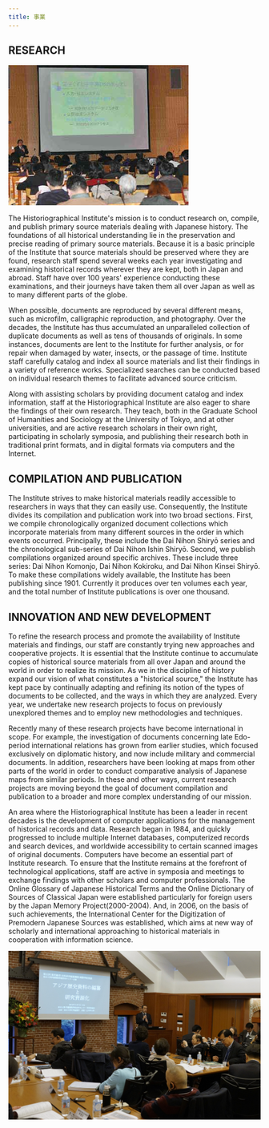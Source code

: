 ```yaml
---
title: 事業
---
```


<h2 class="h03">RESEARCH</h2>

![](/assets/img/about/about_hi_mission_01.jpeg)

The Historiographical Institute's mission is to conduct research on, compile, and publish primary source materials dealing with Japanese history. The foundations of all historical understanding lie in the preservation and precise reading of primary source materials. Because it is a basic principle of the Institute that source materials should be preserved where they are found, research staff spend several weeks each year investigating and examining historical records wherever they are kept, both in Japan and abroad. Staff have over 100 years' experience conducting these examinations, and their journeys have taken them all over Japan as well as to many different parts of the globe.

When possible, documents are reproduced by several different means, such as microfilm, calligraphic reproduction, and photography. Over the decades, the Institute has thus accumulated an unparalleled collection of duplicate documents as well as tens of thousands of originals. In some instances, documents are lent to the Institute for further analysis, or for repair when damaged by water, insects, or the passage of time. Institute staff carefully catalog and index all source materials and list their findings in a variety of reference works. Specialized searches can be conducted based on individual research themes to facilitate advanced source criticism.

Along with assisting scholars by providing document catalog and index information, staff at the Historiographical Institute are also eager to share the findings of their own research. They teach, both in the Graduate School of Humanities and Sociology at the University of Tokyo, and at other universities, and are active research scholars in their own right, participating in scholarly symposia, and publishing their research both in traditional print formats, and in digital formats via computers and the Internet.


<h2 class="h03 mt2">COMPILATION AND PUBLICATION</h2>

The Institute strives to make historical materials readily accessible to researchers in ways that they can easily use. Consequently, the Institute divides its compilation and publication work into two broad sections. First, we compile chronologically organized document collections which incorporate materials from many different sources in the order in which events occurred. Principally, these include the Dai Nihon Shiryō series and the chronological sub-series of Dai Nihon Ishin Shiryō. Second, we publish compilations organized around specific archives. These include three series: Dai Nihon Komonjo, Dai Nihon Kokiroku, and Dai Nihon Kinsei Shiryō. To make these compilations widely available, the Institute has been publishing since 1901. Currently it produces over ten volumes each year, and the total number of Institute publications is over one thousand.


<h2 class="h03 mt2">INNOVATION AND NEW DEVELOPMENT</h2>

To refine the research process and promote the availability of Institute materials and findings, our staff are constantly trying new approaches and cooperative projects. It is essential that the Institute continue to accumulate copies of historical source materials from all over Japan and around the world in order to realize its mission. As we in the discipline of history expand our vision of what constitutes a "historical source," the Institute has kept pace by continually adapting and refining its notion of the types of documents to be collected, and the ways in which they are analyzed. Every year, we undertake new research projects to focus on previously unexplored themes and to employ new methodologies and techniques.

Recently many of these research projects have become international in scope. For example, the investigation of documents concerning late Edo-period international relations has grown from earlier studies, which focused exclusively on diplomatic history, and now include military and commercial documents. In addition, researchers have been looking at maps from other parts of the world in order to conduct comparative analysis of Japanese maps from similar periods. In these and other ways, current research projects are moving beyond the goal of document compilation and publication to a broader and more complex understanding of our mission.

An area where the Historiographical Institute has been a leader in recent decades is the development of computer applications for the management of historical records and data. Research began in 1984, and quickly progressed to include multiple Internet databases, computerized records and search devices, and worldwide accessibility to certain scanned images of original documents. Computers have become an essential part of Institute research. To ensure that the Institute remains at the forefront of technological applications, staff are active in symposia and meetings to exchange findings with other scholars and computer professionals. The Online Glossary of Japanese Historical Terms and the Online Dictionary of Sources of Classical Japan were established particularly for foreign users by the Japan Memory Project(2000-2004). And, in 2006, on the basis of such achievements, the International Center for the Digitization of Premodern Japanese Sources was established, which aims at new way of scholarly and international approaching to historical materials in cooperation with information science.

![](/assets/img/about/about_hi_mission_02.jpeg)